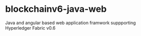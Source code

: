 # blockchainv6-java-web
Java and angular based web application framwork suppporting Hyperledger Fabric v0.6 
